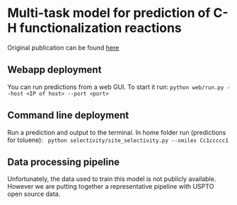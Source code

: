 # Multi-task model for prediction of C-H functionalization reactions
Original publication can be found [here](https://chemrxiv.org/articles/Multitask_Prediction_of_Site_Selectivity_in_Aromatic_C-H_Functionalization_Reactions/9735599)


## Webapp deployment
You can run predictions from a web GUI. To start it run:
`python web/run.py --host <IP of host> --port <port>`

## Command line deployment
Run a prediction and output to the terminal. In home folder run (predictions for toluene):
` python selectivity/site_selectivity.py --smiles Cc1ccccc1`

## Data processing pipeline
Unfortunately, the data used to train this model is not publicly available. However we are putting together a representative pipeline with USPTO open source data.